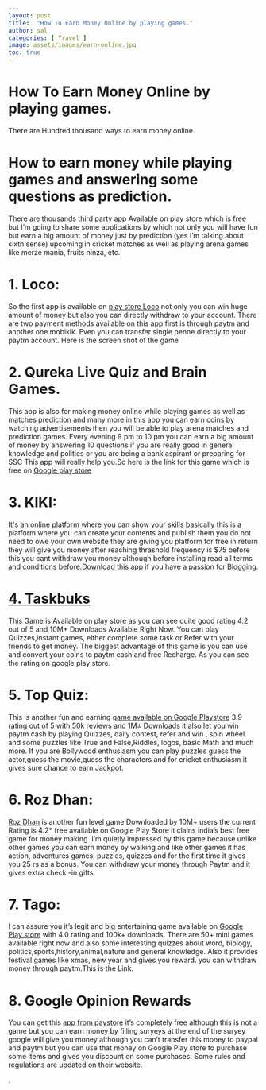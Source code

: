```yaml
---
layout: post
title:  "How To Earn Money Online by playing games."
author: sal
categories: [ Travel ]
image: assets/images/earn-online.jpg
toc: true
---
```


# How To Earn Money Online by playing games.
There are Hundred thousand ways to earn money online.

# How to earn money while playing games and answering some questions as prediction.

There are thousands third party app Available on play store which is free but I’m going to share some applications by which not only you will have fun but earn a big amount of money just by prediction (yes I’m talking about sixth sense) upcoming in cricket matches as well as playing arena games like merze mania, fruits ninza, etc.


# 1. Loco:
So the first app is available on [play store Loco](https://play.google.com/store/apps/details?id=com.showtimeapp) not only you can win huge amount of money but also you can directly withdraw to your account. There are two payment methods available on this app first is through paytm and another one mobikik. Even you can transfer single penne directly to your paytm account. Here is the screen shot of the game


# 2. Qureka Live Quiz and Brain Games.

This app is also for making money online while playing games as well as matches prediction and many more in this app you can earn coins by watching advertisements then you will be able to play arena matches and prediction games. Every evening 9 pm to 10 pm you can earn a big amount of money by answering 10 questions if you are really good in general knowledge and politics or you are being a bank aspirant or preparing for SSC This app will really help you.So here is the link for this game which is free on [Google play store](https://play.google.com/store/apps/details?id=qureka.live.game.show)


# 3. KIKI:

It's an online platform where you can show your skills basically this is a platform where you can create your contents and publish them you do not need to owe your own website they are giving you platform for free in return they will give you money after reaching thrashold frequency is $75 before this you cant withdraw you money although before installing read all terms and conditions before.[Download this app](https://play.google.com/store/apps/details?id=com.kikitime.app) if you have a passion for Blogging.


# [4. Taskbuks](https://play.google.com/store/apps/details?id=com.taskbucks.taskbucks)


This Game is Available on play store as you can see quite good rating 4.2 out of 5 and 10M+ Downloads Available Right Now. You can play Quizzes,instant games, either complete some task or Refer with your friends to get money. The biggest advantage of this game is you can use and convert your coins to paytm cash and free Recharge. As you can see the rating on google play store.


# 5. Top Quiz:

This is another fun and earning [game available on Google Playstore](https://play.google.com/store/apps/details?id=com.brainnr.trivia) 3.9 rating out of 5 with 50k reviews and 1M± Downloads it also let you win paytm cash by playing Quizzes, daily contest, refer and win , spin wheel and some puzzles like True and False,Riddles, logos, basic Math and much more. If you are Bollywood enthusiasm you can play puzzles guess the actor,guess the movie,guess the characters and for cricket enthusiasm it gives sure chance to earn Jackpot.

# 6. Roz Dhan:

[Roz Dhan](https://play.google.com/store/apps/details?id=videos.share.rozdhan) is another fun level game Downloaded by 10M+ users the current Rating is 4.2* free available on Google Play Store it clains india’s best free game for money making. I’m quietly impressed by this game because unlike other games you can earn money by walking and like other games it has action, adventures games, puzzles, quizzes and for the first time it gives you 25 rs as a bonus. You can withdraw your money through Paytm and it gives extra check -in gifts.

# 7. Tago:
I can assure you it’s legit and big entertaining game available on [Google Play store](https://play.google.com/store/apps/details?id=com.sgiggle.production) with 4.0 rating and 100k+ downloads. There are 50+ mini games available right now and also some interesting quizzes about word, biology, politics,sports,history,animal,nature and general knowledge. Also it provides festival games like xmas, new year and gives you reward. you can withdraw money through paytm.This is the Link.

# 8. Google Opinion Rewards
You can get this [app from paystore](https://play.google.com/store/apps/details?id=com.google.android.apps.paidtasks) it’s completely free although this is not a game but you can earn money by filling suryeys at the end of the suryey google will give you money although you can’t transfer this money to paypal and paytm but you can use that money on Google Play store to purchase some items and gives you discount on some purchases. Some rules and regulations are updated on their website.
















.
